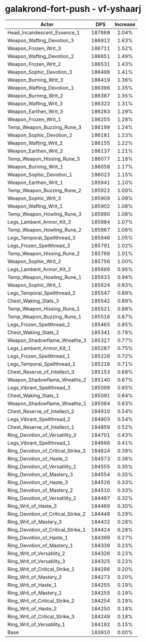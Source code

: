 # galakrond-fort-push - vf-yshaarj
| Actor | DPS | Increase |
|---|:---:|:---:|
|Head_Incandescent_Essence_1|187668|2.04%|
|Weapon_Wafting_Devotion_3|186912|1.63%|
|Weapon_Frozen_Writ_3|186711|1.52%|
|Weapon_Wafting_Devotion_2|186651|1.49%|
|Weapon_Frozen_Writ_2|186531|1.43%|
|Weapon_Sophic_Devotion_3|186498|1.41%|
|Weapon_Burning_Writ_3|186419|1.36%|
|Weapon_Wafting_Devotion_1|186396|1.35%|
|Weapon_Burning_Writ_2|186387|1.35%|
|Weapon_Wafting_Writ_3|186322|1.31%|
|Weapon_Earthen_Writ_3|186283|1.29%|
|Weapon_Frozen_Writ_1|186255|1.28%|
|Temp_Weapon_Buzzing_Rune_3|186199|1.24%|
|Weapon_Sophic_Devotion_2|186181|1.23%|
|Weapon_Wafting_Writ_2|186155|1.22%|
|Weapon_Earthen_Writ_2|186137|1.21%|
|Temp_Weapon_Hissing_Rune_3|186077|1.18%|
|Weapon_Burning_Writ_1|186058|1.17%|
|Weapon_Sophic_Devotion_1|186023|1.15%|
|Weapon_Earthen_Writ_1|185941|1.10%|
|Temp_Weapon_Buzzing_Rune_2|185922|1.09%|
|Weapon_Sophic_Writ_3|185909|1.09%|
|Weapon_Wafting_Writ_1|185902|1.08%|
|Temp_Weapon_Howling_Rune_3|185890|1.08%|
|Legs_Lambent_Armor_Kit_3|185884|1.07%|
|Temp_Weapon_Howling_Rune_2|185867|1.06%|
|Legs_Temporal_Spellthread_3|185846|1.05%|
|Legs_Frozen_Spellthread_3|185791|1.02%|
|Temp_Weapon_Hissing_Rune_2|185766|1.01%|
|Weapon_Sophic_Writ_2|185756|1.00%|
|Legs_Lambent_Armor_Kit_2|185666|0.95%|
|Temp_Weapon_Howling_Rune_1|185633|0.94%|
|Weapon_Sophic_Writ_1|185624|0.93%|
|Legs_Temporal_Spellthread_2|185547|0.89%|
|Chest_Waking_Stats_3|185542|0.89%|
|Temp_Weapon_Hissing_Rune_1|185521|0.88%|
|Temp_Weapon_Buzzing_Rune_1|185516|0.87%|
|Legs_Frozen_Spellthread_2|185465|0.85%|
|Chest_Waking_Stats_2|185341|0.78%|
|Weapon_Shadowflame_Wreathe_3|185327|0.77%|
|Legs_Lambent_Armor_Kit_1|185287|0.75%|
|Legs_Frozen_Spellthread_1|185226|0.72%|
|Legs_Temporal_Spellthread_1|185216|0.71%|
|Chest_Reserve_of_Intellect_3|185153|0.68%|
|Weapon_Shadowflame_Wreathe_2|185140|0.67%|
|Legs_Vibrant_Spellthread_3|185098|0.65%|
|Chest_Waking_Stats_1|185091|0.64%|
|Weapon_Shadowflame_Wreathe_1|185064|0.63%|
|Chest_Reserve_of_Intellect_2|184910|0.54%|
|Legs_Vibrant_Spellthread_2|184903|0.54%|
|Chest_Reserve_of_Intellect_1|184859|0.52%|
|Ring_Devotion_of_Versatility_3|184701|0.43%|
|Legs_Vibrant_Spellthread_1|184666|0.41%|
|Ring_Devotion_of_Critical_Strike_3|184624|0.39%|
|Ring_Devotion_of_Haste_2|184573|0.36%|
|Ring_Devotion_of_Versatility_1|184555|0.35%|
|Ring_Devotion_of_Mastery_3|184554|0.35%|
|Ring_Devotion_of_Haste_3|184526|0.33%|
|Ring_Devotion_of_Mastery_2|184510|0.33%|
|Ring_Devotion_of_Versatility_2|184497|0.32%|
|Ring_Writ_of_Haste_3|184469|0.30%|
|Ring_Devotion_of_Critical_Strike_2|184448|0.29%|
|Ring_Writ_of_Mastery_3|184432|0.28%|
|Ring_Devotion_of_Critical_Strike_1|184424|0.28%|
|Ring_Devotion_of_Haste_1|184399|0.27%|
|Ring_Devotion_of_Mastery_1|184339|0.23%|
|Ring_Writ_of_Versatility_2|184326|0.23%|
|Ring_Writ_of_Versatility_3|184325|0.23%|
|Ring_Writ_of_Critical_Strike_1|184286|0.20%|
|Ring_Writ_of_Mastery_2|184273|0.20%|
|Ring_Writ_of_Haste_1|184255|0.19%|
|Ring_Writ_of_Mastery_1|184255|0.19%|
|Ring_Writ_of_Critical_Strike_2|184254|0.19%|
|Ring_Writ_of_Haste_2|184250|0.18%|
|Ring_Writ_of_Critical_Strike_3|184249|0.18%|
|Ring_Writ_of_Versatility_1|184192|0.15%|
|Base|183910|0.00%|
